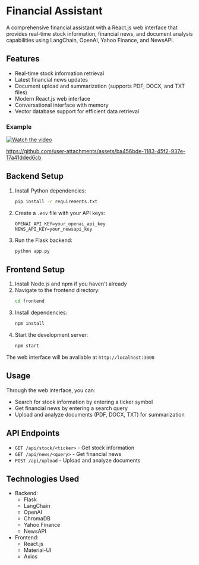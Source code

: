 # Financial Assistant

A comprehensive financial assistant with a React.js web interface that provides real-time stock information, financial news, and document analysis capabilities using LangChain, OpenAI, Yahoo Finance, and NewsAPI.

## Features
- Real-time stock information retrieval
- Latest financial news updates
- Document upload and summarization (supports PDF, DOCX, and TXT files)
- Modern React.js web interface
- Conversational interface with memory
- Vector database support for efficient data retrieval

### Example
[![Watch the video](http://img.youtube.com/vi/1NgxCZrwmW4/0.jpg)](https://youtu.be/1NgxCZrwmW4)


https://github.com/user-attachments/assets/ba456bde-1183-45f2-937e-17a41dded6cb





## Backend Setup
1. Install Python dependencies:
   ```bash
   pip install -r requirements.txt
   ```

2. Create a `.env` file with your API keys:
   ```
   OPENAI_API_KEY=your_openai_api_key
   NEWS_API_KEY=your_newsapi_key
   ```

3. Run the Flask backend:
   ```bash
   python app.py
   ```

## Frontend Setup
1. Install Node.js and npm if you haven't already
2. Navigate to the frontend directory:
   ```bash
   cd frontend
   ```
3. Install dependencies:
   ```bash
   npm install
   ```
4. Start the development server:
   ```bash
   npm start
   ```

The web interface will be available at `http://localhost:3000`

## Usage
Through the web interface, you can:
- Search for stock information by entering a ticker symbol
- Get financial news by entering a search query
- Upload and analyze documents (PDF, DOCX, TXT) for summarization

## API Endpoints
- `GET /api/stock/<ticker>` - Get stock information
- `GET /api/news/<query>` - Get financial news
- `POST /api/upload` - Upload and analyze documents

## Technologies Used
- Backend:
  - Flask
  - LangChain
  - OpenAI
  - ChromaDB
  - Yahoo Finance
  - NewsAPI
- Frontend:
  - React.js
  - Material-UI
  - Axios
